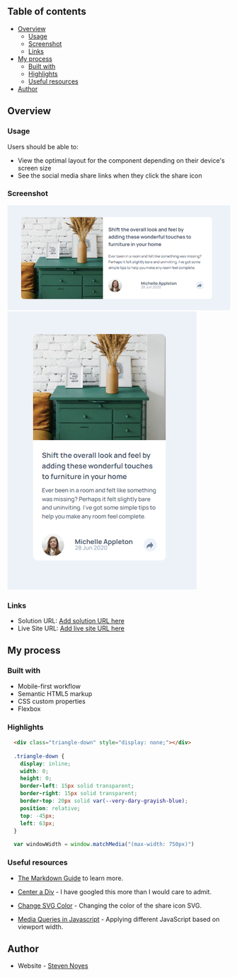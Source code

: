 ## Table of contents

- [Overview](#overview)
  - [Usage](#usage)
  - [Screenshot](#screenshot)
  - [Links](#links)
- [My process](#my-process)
  - [Built with](#built-with)
  - [Highlights](#highlights)
  - [Useful resources](#useful-resources)
- [Author](#author)


## Overview

### Usage

Users should be able to:

- View the optimal layout for the component depending on their device's screen size
- See the social media share links when they click the share icon


### Screenshot

![Desktop View](./assets/images/screenshots/desktop.png)
![Mobile View](./assets/images/screenshots/mobile.png)


### Links

- Solution URL: [Add solution URL here](https://your-solution-url.com)
- Live Site URL: [Add live site URL here](https://your-live-site-url.com)


## My process

### Built with

- Mobile-first workflow
- Semantic HTML5 markup
- CSS custom properties
- Flexbox


### Highlights

```html
  <div class="triangle-down" style="display: none;"></div>
```

```css
  .triangle-down {
    display: inline;
    width: 0;
    height: 0;
    border-left: 15px solid transparent;
    border-right: 15px solid transparent;
    border-top: 20px solid var(--very-dary-grayish-blue);
    position: relative;
    top: -45px;
    left: 63px;
  }
```

```js
  var windowWidth = window.matchMedia("(max-width: 750px)")
```


### Useful resources

- [The Markdown Guide](https://www.markdownguide.org/) to learn more.

- [Center a Div](https://www.geeksforgeeks.org/how-to-align-a-div-element-to-the-middle-of-a-page-using-css/) - I have googled this more than I would care to admit.

- [Change SVG Color](https://nucleoapp.com/blog/post/change-svg-color-css) - Changing the color of the share icon SVG.

- [Media Queries in Javascript](https://www.w3schools.com/howto/howto_js_media_queries.asp) - Applying different JavaScript based on viewport width.

## Author

- Website - [Steven Noyes](https://www.stevenmnoyes.com)